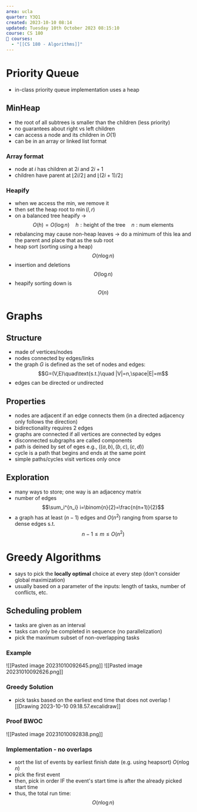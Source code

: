 ```yaml
---
area: ucla
quarter: Y3Q1
created: 2023-10-10 08:14
updated: Tuesday 10th October 2023 08:15:10
course: CS 180
📕 courses:
  - "[[CS 180 - Algorithms]]"
---
```

# Priority Queue
- in-class priority queue implementation uses a heap
## MinHeap
- the root of all subtrees is smaller than the children (less priority)
- no guarantees about right vs left children
- can access a node and its children in $O(1)$
- can be in an array or linked list format
### Array format
- node at $i$ has children at $2i$ and $2i+1$
- children have parent at $\lfloor 2i/2\rfloor$ and $\lfloor (2i+1)/2\rfloor$

### Heapify
- when we access the min, we remove it
- then set the heap root to $\min(l,r)$
- on a balanced tree heapify  -> $$O(h)=O(\log n)\quad h:\text{height of the tree}\quad n:\text{num elements}$$
- rebalancing may cause non-heap leaves -> do a minimum of this lea and the parent and place that as the sub root
- heap sort (sorting using a heap) $$O(n\log n)$$
- insertion and deletions $$O(\log n)$$
- heapify sorting down is $$O(n)$$

# Graphs
## Structure
- made of vertices/nodes
- nodes connected by edges/links
- the graph $G$ is defined as the set of nodes and edges:$$G=(V,E)\quad\text{s.t.}\quad |V|=n,\space|E|=m$$
- edges can be directed or undirected
## Properties
- nodes are adjacent if an edge connects them (in a directed adjacency only follows the direction)
- bidirectionality requires 2 edges
- graphs are connected if all vertices are connected by edges
- disconnected subgraphs are called components
- path is deined by set of eges e.g., $((a,b),(b,c),(c,d))$
- cycle is a path that begins and ends at the same point
- simple paths/cycles visit vertices only once
## Exploration
- many ways to store; one way is an adjacency matrix
- number of edges
$$\sum_i^{n_i} i=\binom{n}{2}=\frac{n(n+1)}{2}$$
- a graph has at least $(n-1)$ edges and $O(n^2)$ ranging from sparse to dense edges s.t.
$$n-1\le m\le O(n^2)$$ 
# Greedy Algorithms
- says to pick the **locally optimal** choice at every step (don't consider global maximization)
- usually based on a parameter of the inputs: length of tasks, number of conflicts, etc.
## Scheduling problem
- tasks are given as an interval
- tasks can only be completed in sequence (no parallelization)
- pick the maximum subset of non-overlapping tasks
### Example
![[Pasted image 20231010092645.png]]
![[Pasted image 20231010092626.png]]
### Greedy Solution
- pick tasks based on the earliest end time that does not overlap
![[Drawing 2023-10-10 09.18.57.excalidraw]]

### Proof BWOC
![[Pasted image 20231010092838.png]]
### Implementation - no overlaps
- sort the list of events by earliest finish date (e.g. using heapsort) $O(n\log n)$
- pick the first event
- then, pick in order IF the event's start time is after the already picked start time
- thus, the total run time: $$O(n\log n)$$
